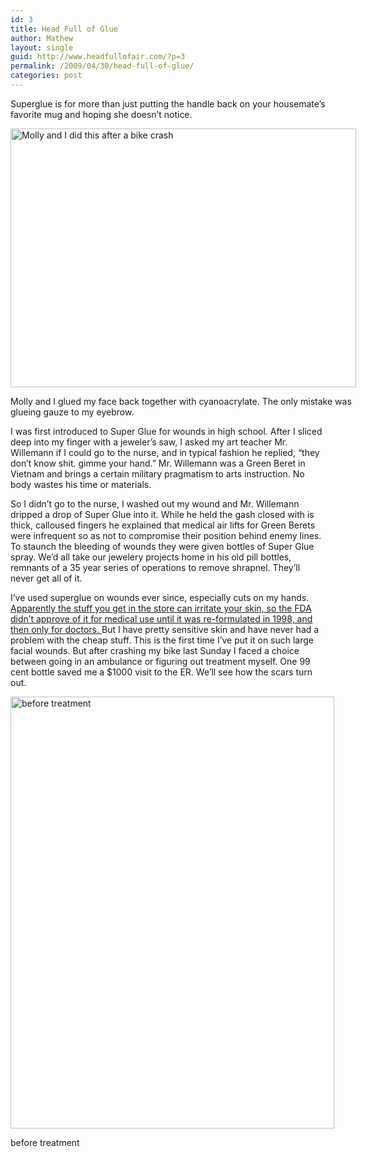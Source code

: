```yaml
---
id: 3
title: Head Full of Glue
author: Mathew
layout: single
guid: http://www.headfullofair.com/?p=3
permalink: /2009/04/30/head-full-of-glue/
categories: post
---
```

Superglue is for more than just putting the handle back on your housemate&#8217;s favorite mug and hoping she doesn&#8217;t notice.

<div id="attachment_4" style="width: 563px" class="wp-caption alignnone">
  <img class="size-full wp-image-4" title="my face, held together with superglue" src="http://www.headfullofair.com/wp-content/uploads/2009/04/p1000033_sm.jpg" alt="Molly and I did this after a bike crash" width="553" height="414" />
  
  <p class="wp-caption-text">
    Molly and I glued my face back together with cyanoacrylate. The only mistake was glueing gauze to my eyebrow.
  </p>
</div>

I was first introduced to Super Glue for wounds in high school. After I sliced deep into my finger with a jeweler&#8217;s saw, I asked my art teacher Mr. Willemann if I could go to the nurse, and in typical fashion he replied, &#8220;they don&#8217;t know shit. gimme your hand.&#8221; Mr. Willemann was a Green Beret in Vietnam and brings a certain military pragmatism to arts instruction. No body wastes his time or materials.

So I didn&#8217;t go to the nurse, I washed out my wound and Mr. Willemann dripped a drop of Super Glue into it. While he held the gash closed with is thick, calloused fingers he explained that medical air lifts for Green Berets were infrequent so as not to compromise their position behind enemy lines. To staunch the bleeding of wounds they were given bottles of Super Glue spray. We&#8217;d all take our jewelery projects home in his old pill bottles, remnants of a 35 year series of operations to remove shrapnel. They&#8217;ll never get all of it.

I&#8217;ve used superglue on wounds ever since, especially cuts on my hands. [Apparently the stuff you get in the store can irritate your skin, so the FDA didn&#8217;t approve of it for medical use until it was re-formulated in 1998, and then only for doctors. ][1]But I have pretty sensitive skin and have never had a problem with the cheap stuff. This is the first time I&#8217;ve put it on such large facial wounds. But after crashing my bike last Sunday I faced a choice between going in an ambulance or figuring out treatment myself. One 99 cent bottle saved me a $1000 visit to the ER. We&#8217;ll see how the scars turn out.

<div id="attachment_5" style="width: 528px" class="wp-caption alignnone">
  <img class="size-full wp-image-5" title="after crashing my bike 4/26/09" src="http://www.headfullofair.com/wp-content/uploads/2009/04/p1000027_sm.jpg" alt="before treatment" width="518" height="691" />
  
  <p class="wp-caption-text">
    before treatment
  </p>
</div>

 [1]: http://www.straightdope.com/columns/read/2187/was-super-glue-invented-to-seal-battle-wounds-in-vietnam